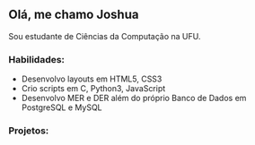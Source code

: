 ## Olá, me chamo Joshua

Sou estudante de Ciências da Computação na UFU.

### Habilidades:
- Desenvolvo layouts em HTML5, CSS3
- Crio scripts em C, Python3, JavaScript
- Desenvolvo MER e DER além do próprio Banco de Dados em PostgreSQL e MySQL

### Projetos:



